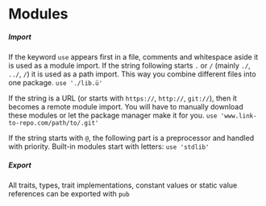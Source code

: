 # Modules

##### Import

If the keyword `use` appears first in a file, comments and whitespace aside it is used as a module
import. If the string following starts `.` or `/` (mainly `./`, `../`, `/`) it is used as a path
import. This way you combine different files into one package. `use './lib.ü'`

If the string is a URL (or starts with `https://`, `http://`, `git://`), then it becomes a remote
module import. You will have to manually download these modules or let the package manager make it
for you. `use 'www.link-to-repo.com/path/to/.git'`

If the string starts with `@`, the following part is a preprocessor and handled with priority. Built-in
modules start with letters: `use 'stdlib'`

##### Export

All traits, types, trait implementations, constant values or static value references can be exported
with `pub`